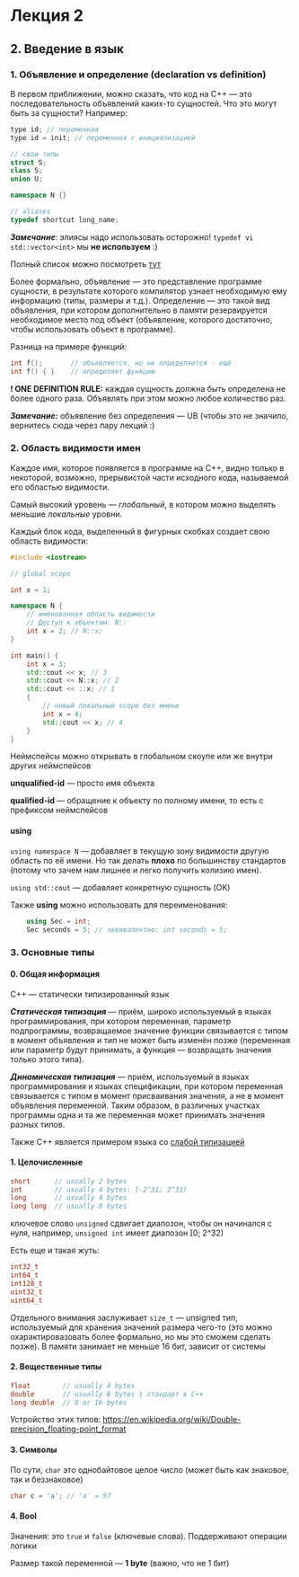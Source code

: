 # Лекция 2

## 2. Введение в язык

### 1. Объявление и определение (declaration vs definition)

В первом приближении, можно сказать, что код на С++ — это последовательность объявлений каких-то сущностей. Что это могут быть за сущности? Например:

```C++
type id; // переменная
type id = init; // переменная с инициализацией

// свои типы
struct S;
class S;
union U;

namespace N {}

// aliases
typedef shortcut long_name; 
```

***Замечание***: элиясы надо использовать осторожно!  `typedef vi std::vector<int>` мы **не используем** :) 

Полный список можно посмотреть [тут](https://en.cppreference.com/w/cpp/language/declarations#:~:text=Declarations%20are%20how%20names%20are,entity%20identified%20by%20the%20name.)

Более формально, объявление — это представление программе сущности, в результате которого компилятор узнает необходимую ему информацию (типы, размеры и т.д.).
Определение — это такой вид объявления, при котором дополнительно в памяти резервируется необходимое место под объект (объявление, которого достаточно, чтобы использовать объект в программе).

Разница на примере функций:

```C++
int f();       // объявляется, но не определяется - ещё
int f() { }    // определяет функцию
```

**! ONE DEFINITION RULE:** каждая сущность должна быть определена не более одного раза. Объявлять при этом можно любое количество раз. 

***Замечание:*** объявление без определения — UB (чтобы это не значило, вернитесь сюда через пару лекций :)

### 2. Область видимости имен

Каждое имя, которое появляется в программе на  C++, видно только в некоторой, возможно, прерывистой части исходного кода, называемой его областью видимости.

Самый высокий уровень — *глобальный*, в котором можно выделять меньшие *локальные* уровни.

Каждый блок кода, выделенный в фигурных скобках создает свою область видимости:

```C++
#include <iostream>

// global scope

int x = 1;

namespace N {
    // именованная область видимости
    // Доступ к объектам: N::
    int x = 2; // N::x;
}

int main() {
    int x = 3;
    std::cout << x; // 3
    std::cout << N::x; // 2
    std::cout << ::x; // 1
    {
        // новый локальный scope без имени
        int x = 4;
        std::cout << x; // 4
    }
}
```

Неймспейсы можно открывать в глобальном скоупе или же внутри других неймспейсов

**unqualified-id** — просто имя объекта

**qualified-id** — обращение к объекту по полному имени, то есть с префиксом неймспейсов

#### using

`using namespace N` — добавляет в текущую зону видимости другую область по её имени. Но так делать **плохо** по большинству стандартов (потому что зачем нам лишнее и легко получить колизию имен).

`using std::cout` — добавляет конкретную сущность (OK)

Также **using** можно использовать для переименования:

```C++
    using Sec = int;
    Sec seconds = 5; // эквивалентно: int seconds = 5;
```

### 3. Основные типы

#### 0. Общая информация

C++ — статически типизированный язык

***Статическая типизация*** — приём, широко используемый в языках программирования, при котором переменная, параметр подпрограммы, возвращаемое значение функции связывается с типом в момент объявления и тип не может быть изменён позже (переменная или параметр будут принимать, а функция — возвращать значения только этого типа).

***Динамическая типизация*** — приём, используемый в языках программирования и языках спецификации, при котором переменная связывается с типом в момент присваивания значения, а не в момент объявления переменной. Таким образом, в различных участках программы одна и та же переменная может принимать значения разных типов.

Также С++ является примером языка со [слабой типизацией](https://ru.wikipedia.org/wiki/Сильная_и_слабая_типизация)

#### 1. Целочисленные 

```C++
short      // usually 2 bytes
int        // usually 4 bytes: [-2^31; 2^31)
long       // usually 4 bytes
long long  // usually 8 bytes
```

ключевое слово `unsigned` сдвигает диапозон, чтобы он начинался с нуля, например, `unsigned int` имеет диапозон [0; 2^32)

Есть еще и такая жуть:

```C++
int32_t
int64_t
int128_t
uint32_t
uint64_t
```

Отдельного внимания заслуживает `size_t` — unsigned тип, используемый для хранения значений размера чего-то
(это можно охарактировазовать более формально, но мы это сможем сделать позже).
В памяти занимает не меньше 16 бит, зависит от системы

#### 2. Вещественные типы

```C++
float        // usually 4 bytes
double       // usually 8 bytes | стандарт в С++
long double  // 8 or 16 bytes
```

Устройство этих типов: https://en.wikipedia.org/wiki/Double-precision_floating-point_format

#### 3. Символы

По сути, `char` это однобайтовое целое число (может быть как знаковое, так и беззнаковое)

```C++ 
char c = 'a'; // 'a' = 97
```

#### 4. Bool 

Значения: это `true` и `false` (ключевые слова). Поддерживают операции логики 

Размер такой переменной — **1 byte** (важно, что не 1 бит)

